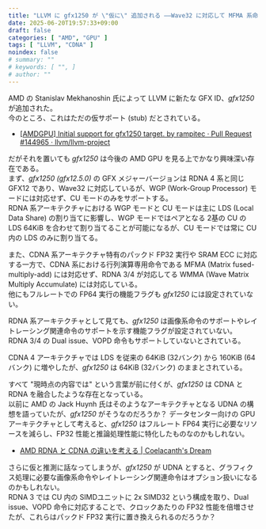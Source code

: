 ```yaml
---
title: "LLVM に gfx1250 が \"仮に\" 追加される ――Wave32 に対応して MFMA 系命令をサポートしない CDNA APU?"
date: 2025-06-20T19:57:33+09:00
draft: false
categories: [ "AMD", "GPU" ]
tags: [ "LLVM", "CDNA" ]
noindex: false
# summary: ""
# keywords: [ "", ]
# author: ""
---
```


AMD の Stanislav Mekhanoshin 氏によって LLVM に新たな GFX ID、*gfx1250* が追加された。  
今のところ、これはただの仮サポート (stub) だとされている。  

 * [[AMDGPU] Initial support for gfx1250 target. by rampitec · Pull Request #144965 · llvm/llvm-project](https://github.com/llvm/llvm-project/pull/144965)

だがそれを置いても *gfx1250* は今後の AMD GPU を見る上でかなり興味深い存在である。  
まず、*gfx1250 (gfx12.5.0)* の GFX メジャーバージョンは RDNA 4 系と同じ GFX12 であり、Wave32 に対応しているが、WGP (Work-Group Processor) モードには対応せず、CU モードのみをサポートする。  
RDNA 系アーキテクチャにおける WGP モードと CU モードは主に LDS (Local Data Share) の割り当てに影響し、WGP モードではペアとなる 2基の CU の LDS 64KiB を合わせて割り当てることが可能になるが、CU モードでは常に CU 内の LDS のみに割り当てる。  

また、CDNA 系アーキテクチャ特有のパックド FP32 実行や SRAM ECC に対応する一方で、CDNA 系における行列演算専用命令である MFMA (Matrix fused-multiply-add) には対応せず、RDNA 3/4 が対応してる WMMA (Wave Matrix Multiply Accumulate) には対応している。  
他にもフルレートでの FP64 実行の機能フラグも *gfx1250* には設定されていない。  

RDNA 系アーキテクチャとして見ても、*gfx1250* は画像系命令のサポートやレイトレーシング関連命令のサポートを示す機能フラグが設定されていない。  
RDNA 3/4 の Dual issue、VOPD 命令もサポートしていないとされている。  

CDNA 4 アーキテクチャでは LDS を従来の 64KiB (32バンク) から 160KiB (64バンク) に増やしたが、*gfx1250* は 64KiB (32バンク) のままとされている。  

すべて "現時点の内容では" という言葉が前に付くが、*gfx1250* は CDNA と RDNA を融合したような存在となっている。  
以前に AMD の Jack Huynh 氏はそのようなアーキテクチャとなる UDNA の構想を語っていたが、*gfx1250* がそうなのだろうか？
データセンター向けの GPU アーキテクチャとして考えると、*gfx1250* はフルレート FP64 実行に必要なリソースを減らし、FP32 性能と推論処理性能に特化したものなのかもしれない。  

 * [AMD RDNA と CDNA の違いを考える | Coelacanth's Dream](/posts/2024/11/22/rdna-cdna-udna/)

さらに仮と推測に話なってしまうが、*gfx1250* が UDNA とすると、グラフィクス処理に必要な画像系命令やレイトレーシング関連命令はオプション扱いになるのかもしれない。  
RDNA 3 では CU 内の SIMDユニットに 2x SIMD32 という構成を取り、Dual issue、VOPD 命令に対応することで、クロックあたりの FP32 性能を倍増させたが、これらはパックド FP32 実行に置き換えられるのだろうか？  

